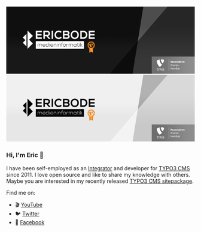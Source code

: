 ![Eric Bode](./banner-dark.png#gh-dark-mode-only)
![Eric Bode](./banner-light.png#gh-light-mode-only)

### Hi, I'm Eric 👋

I have been self-employed as an [Integrator](https://typo3.com/services/certifications/certified-integrator-listing "TYPO3 CMS Certified Integrator (TCCI)") and developer for [TYPO3 CMS](https://github.com/TYPO3/typo3) since 2011. I love open source and like to share my knowledge with others.  Maybe you are interested in my recently released [TYPO3 CMS sitepackage](https://github.com/EricBode/sitepackage).

Find me on:
- 🎬 [YouTube](https://www.youtube.com/user/Eric15838)
- 🐦 [Twitter](https://twitter.com/ErHaWeb)
- 👤 [Facebook](https://www.facebook.com/ErHaWeb)

<!--
**EricBode/EricBode** is a ✨ _special_ ✨ repository because its `README.md` (this file) appears on your GitHub profile.

Here are some ideas to get you started:

- 🔭 I’m currently working on ...
- 🌱 I’m currently learning ...
- 👯 I’m looking to collaborate on ...
- 🤔 I’m looking for help with ...
- 💬 Ask me about ...
- 📫 How to reach me: ...
- 😄 Pronouns: ...
- ⚡ Fun fact: ...
-->
